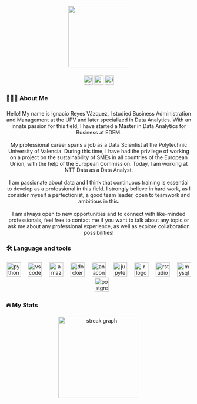 <div align="center">
  <img height="166" src="https://media.licdn.com/dms/image/D4E12AQHFTYesKzpoSA/article-cover_image-shrink_720_1280/0/1674740361456?e=2147483647&v=beta&t=ftw2gD-lIrE3gSOuBu0AahDwN-uJ18aJ9o0onxfUwQE"  />
</div>

###

<div align="center">
  <img src="https://img.shields.io/static/v1?message=LinkedIn&logo=linkedin&label=&color=0077B5&logoColor=white&labelColor=&style=for-the-badge" height="25" alt="linkedin logo"  />
  <img src="https://img.shields.io/static/v1?message=Gmail&logo=gmail&label=&color=D14836&logoColor=white&labelColor=&style=for-the-badge" height="25" alt="gmail logo"  />
  <img src="https://img.shields.io/static/v1?message=Instagram&logo=instagram&label=&color=E4405F&logoColor=white&labelColor=&style=for-the-badge" height="25" alt="instagram logo"  />
</div>

###

<h3 align="left">🧑🏽‍💻 About Me</h3>

###

<p align="center">Hello! My name is Ignacio Reyes Vázquez, I studied Business Administration and Management at the UPV and later specialized in Data Analytics. With an innate passion for this field, I have started a Master in Data Analytics for Business at EDEM.<br><br>My professional career spans a job as a Data Scientist at the Polytechnic University of Valencia. During this time, I have had the privilege of working on a project on the sustainability of SMEs in all countries of the European Union, with the help of the European Commission. Today, I am working at NTT Data as a Data Analyst.<br><br>I am passionate about data and I think that continuous training is essential to develop as a professional in this field. I strongly believe in hard work, as I consider myself a perfectionist, a good team leader, open to teamwork and ambitious in this.<br><br>I am always open to new opportunities and to connect with like-minded professionals, feel free to contact me if you want to talk about any topic or ask me about any professional experience, as well as explore collaboration possibilities!</p>

###

<h3 align="left">🛠 Language and tools</h3>

###

<div align="center">
  <img src="https://cdn.jsdelivr.net/gh/devicons/devicon/icons/python/python-original.svg" height="38" alt="python logo"  />
  <img width="12" />
  <img src="https://cdn.jsdelivr.net/gh/devicons/devicon/icons/vscode/vscode-original.svg" height="38" alt="vscode logo"  />
  <img width="12" />
  <img src="https://cdn.jsdelivr.net/gh/devicons/devicon/icons/amazonwebservices/amazonwebservices-original.svg" height="38" alt="amazonwebservices logo"  />
  <img width="12" />
  <img src="https://cdn.jsdelivr.net/gh/devicons/devicon/icons/docker/docker-plain-wordmark.svg" height="38" alt="docker logo"  />
  <img width="12" />
  <img src="https://cdn.jsdelivr.net/gh/devicons/devicon/icons/anaconda/anaconda-original.svg" height="38" alt="anaconda logo"  />
  <img width="12" />
  <img src="https://cdn.jsdelivr.net/gh/devicons/devicon/icons/jupyter/jupyter-original.svg" height="38" alt="jupyter logo"  />
  <img width="12" />
  <img src="https://cdn.jsdelivr.net/gh/devicons/devicon/icons/r/r-original.svg" height="38" alt="r logo"  />
  <img width="12" />
  <img src="https://cdn.jsdelivr.net/gh/devicons/devicon/icons/rstudio/rstudio-original.svg" height="38" alt="rstudio logo"  />
  <img width="12" />
  <img src="https://cdn.jsdelivr.net/gh/devicons/devicon/icons/mysql/mysql-original.svg" height="38" alt="mysql logo"  />
  <img width="12" />
  <img src="https://cdn.jsdelivr.net/gh/devicons/devicon/icons/postgresql/postgresql-original.svg" height="38" alt="postgresql logo"  />
</div>

###

<h3 align="left">🔥   My Stats</h3>

###

<div align="center">
  <img src="https://streak-stats.demolab.com?user=nachoreyesv&locale=en&mode=daily&theme=dark&hide_border=false&border_radius=5&order=3" height="220" alt="streak graph"  />
</div>

###

